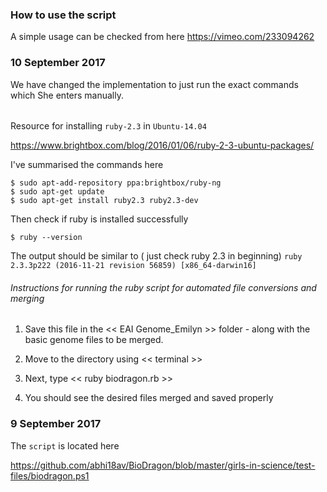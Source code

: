 ### How to use the script

A simple usage can be checked from here
https://vimeo.com/233094262





### 10 September 2017


We have changed the implementation to just run the exact commands which She enters manually.

######
Resource for installing `ruby-2.3` in `Ubuntu-14.04`

https://www.brightbox.com/blog/2016/01/06/ruby-2-3-ubuntu-packages/



I've summarised the commands here 

```
$ sudo apt-add-repository ppa:brightbox/ruby-ng
$ sudo apt-get update
$ sudo apt-get install ruby2.3 ruby2.3-dev

```


Then check if ruby is installed successfully  

```
$ ruby --version

```

The output should be similar to ( just check ruby 2.3 in beginning) 
`ruby 2.3.3p222 (2016-11-21 revision 56859) [x86_64-darwin16]`


###### Instructions for running the ruby script for automated file conversions and merging


 1. Save this file in the << EAI Genome_Emilyn >> folder - along with the basic genome files to be merged.

 2. Move to the directory using << terminal >>

 3. Next, type << ruby biodragon.rb >>

 4. You should see the desired files merged and saved properly





### 9 September 2017

The `script` is located here

https://github.com/abhi18av/BioDragon/blob/master/girls-in-science/test-files/biodragon.ps1
